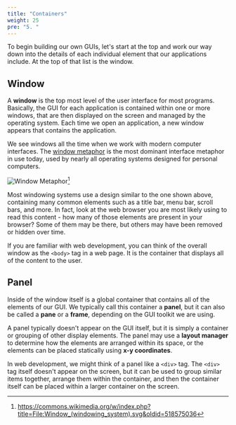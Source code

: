 ```yaml
---
title: "Containers"
weight: 25
pre: "5. "
---
```


To begin building our own GUIs, let's start at the top and work our way down into the details of each individual element that our applications include. At the top of that list is the window.

## Window

A **window** is the top most level of the user interface for most programs. Basically, the GUI for each application is contained within one or more windows, that are then displayed on the screen and managed by the operating system. Each time we open an application, a new window appears that contains the application.

We see windows all the time when we work with modern computer interfaces. The [window metaphor](https://en.wikipedia.org/wiki/Windowing_system) is the most dominant interface metaphor in use today, used by nearly all operating systems designed for personal computers. 

![Window Metaphor](/cc410/images/9/window.png)[^1]

[^1]: https://commons.wikimedia.org/w/index.php?title=File:Window_(windowing_system).svg&oldid=518575036

Most windowing systems use a design similar to the one shown above, containing many common elements such as a title bar, menu bar, scroll bars, and more. In fact, look at the web browser you are most likely using to read this content - how many of those elements are present in your browser? Some of them may be there, but others may have been removed or hidden over time. 

If you are familiar with web development, you can think of the overall window as the `<body>` tag in a web page. It is the container that displays all of the content to the user. 

## Panel

Inside of the window itself is a global container that contains all of the elements of our GUI. We typically call this container a **panel**, but it can also be called a **pane** or a **frame**, depending on the GUI toolkit we are using. 

A panel typically doesn't appear on the GUI itself, but it is simply a container or grouping of other display elements. The panel may use a **layout manager** to determine how the elements are arranged within its space, or the elements can be placed statically using **x-y coordinates**. 

In web development, we might think of a panel like a `<div>` tag. The `<div>` tag itself doesn't appear on the screen, but it can be used to group similar items together, arrange them within the container, and then the container itself can be placed within a larger container on the screen.

